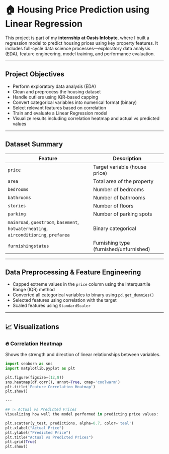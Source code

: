 
# 🏠 Housing Price Prediction using Linear Regression

This project is part of my **internship at Oasis Infobyte**, where I built a regression model to predict housing prices using key property features. It includes full-cycle data science processes—exploratory data analysis (EDA), feature engineering, model training, and performance evaluation.

---

##  Project Objectives

- Perform exploratory data analysis (EDA)
- Clean and preprocess the housing dataset
- Handle outliers using IQR-based capping
- Convert categorical variables into numerical format (binary)
- Select relevant features based on correlation
- Train and evaluate a Linear Regression model
- Visualize results including correlation heatmap and actual vs predicted values

---

##  Dataset Summary

| Feature              | Description                          |
|----------------------|--------------------------------------|
| `price`              | Target variable (house price)        |
| `area`               | Total area of the property           |
| `bedrooms`           | Number of bedrooms                   |
| `bathrooms`          | Number of bathrooms                  |
| `stories`            | Number of floors                     |
| `parking`            | Number of parking spots              |
| `mainroad`, `guestroom`, `basement`, `hotwaterheating`, `airconditioning`, `prefarea` | Binary categorical |
| `furnishingstatus`   | Furnishing type (furnished/unfurnished) |

---

## Data Preprocessing & Feature Engineering

- Capped extreme values in the `price` column using the Interquartile Range (IQR) method
- Converted all categorical variables to binary using `pd.get_dummies()`
- Selected features using correlation with the target
- Scaled features using `StandardScaler`

---

## 📈 Visualizations

### 🔥 Correlation Heatmap

Shows the strength and direction of linear relationships between variables.

```python
import seaborn as sns
import matplotlib.pyplot as plt

plt.figure(figsize=(12,8))
sns.heatmap(df.corr(), annot=True, cmap='coolwarm')
plt.title('Feature Correlation Heatmap')
plt.show()

---

## 📉 Actual vs Predicted Prices
Visualizing how well the model performed in predicting price values:

plt.scatter(y_test, predictions, alpha=0.7, color='teal')
plt.xlabel("Actual Price")
plt.ylabel("Predicted Price")
plt.title("Actual vs Predicted Prices")
plt.grid(True)
plt.show()
